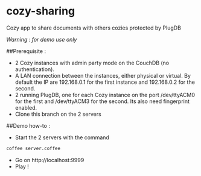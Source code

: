 # cozy-sharing
Cozy app to share documents with others cozies protected by PlugDB

*Warning : for demo use only*

##Prerequisite : 
* 2 Cozy instances with admin party mode on the CouchDB (no authentication).
* A LAN connection between the instances, either physical or virtual. By default the IP are 192.168.0.1 for the first instance and 192.168.0.2 for the second.
* 2 running PlugDB, one for each Cozy instance on the port /dev/ttyACM0 for the first and /dev/ttyACM3 for the second. Its also need fingerprint enabled.
* Clone this branch on the 2 servers

##Demo how-to : 
* Start the 2 servers with the command
```bash
coffee server.coffee
```
* Go on http://localhost:9999
* Play !
